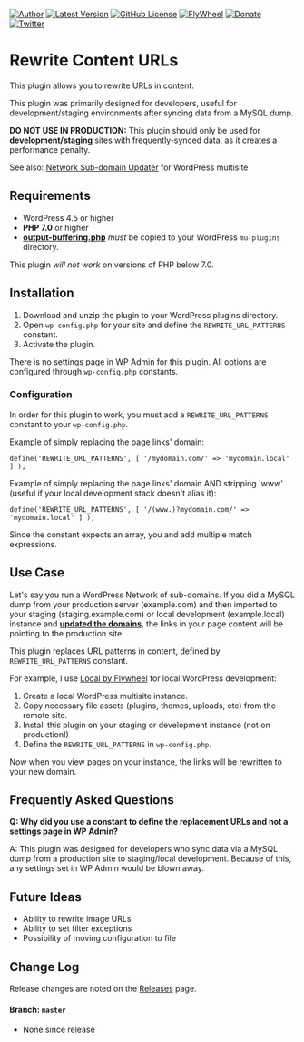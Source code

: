 [![Author](https://img.shields.io/badge/author-Daniel%20M.%20Hendricks-lightgrey.svg?colorB=9900cc )](https://www.danhendricks.com/??utm_source=github.com&utm_medium=campaign&utm_content=button&utm_campaign=wordpress-rewrite-content-urls-plugin)
[![Latest Version](https://img.shields.io/github/release/dmhendricks/wordpress-rewrite-content-urls-plugin.svg)](https://github.com/dmhendricks/wordpress-rewrite-content-urls-plugin/releases)
[![GitHub License](https://img.shields.io/badge/license-GPLv2-yellow.svg)](https://raw.githubusercontent.com/dmhendricks/wordpress-rewrite-content-urls-plugin/master/LICENSE)
[![FlyWheel](https://img.shields.io/badge/style-FlyWheel-green.svg?style=flat&label=get%20hosted&colorB=AE2A21)](https://getflywheel.com/why-flywheel/?utm_source=github.com&utm_medium=campaign&utm_content=button&utm_campaign=wordpress-rewrite-content-urls-plugin)
[![Donate](https://img.shields.io/badge/Donate-PayPal-green.svg)](https://paypal.me/danielhendricks)
[![Twitter](https://img.shields.io/twitter/url/https/github.com/dmhendricks/wordpress-rewrite-content-urls-plugin.svg?style=social)](https://twitter.com/danielhendricks)

# Rewrite Content URLs

This plugin allows you to rewrite URLs in content.

This plugin was primarily designed for developers, useful for development/staging environments after syncing data from a MySQL dump.

**DO NOT USE IN PRODUCTION:** This plugin should only be used for **development/staging** sites with frequently-synced data, as it creates a performance penalty.

See also: [Network Sub-domain Updater](https://github.com/dmhendricks/wordpress-network-subdomain-updater-plugin) for WordPress multisite

## Requirements

* WordPress 4.5 or higher
* **PHP 7.0** or higher
* **[output-buffering.php](https://github.com/dmhendricks/wordpress-output-buffering)** *must* be copied to your WordPress `mu-plugins` directory.

This plugin *will not work* on versions of PHP below 7.0.

## Installation

1. Download and unzip the plugin to your WordPress plugins directory.
1. Open `wp-config.php` for your site and define the `REWRITE_URL_PATTERNS` constant.
1. Activate the plugin.

There is no settings page in WP Admin for this plugin. All options are configured through `wp-config.php` constants.

### Configuration

In order for this plugin to work, you must add a `REWRITE_URL_PATTERNS` constant to your `wp-config.php`.

Example of simply replacing the page links' domain:
```
define('REWRITE_URL_PATTERNS', [ '/mydomain.com/' => 'mydomain.local' ] );
```

Example of simply replacing the page links' domain AND stripping 'www' (useful if your local development stack doesn't alias it):
```
define('REWRITE_URL_PATTERNS', [ '/(www.)?mydomain.com/' => 'mydomain.local' ] );
```

Since the constant expects an array, you and add multiple match expressions.

## Use Case

Let's say you run a WordPress Network of sub-domains. If you did a MySQL dump from your production server  (example.com) and then imported to your staging (staging.example.com) or local development (example.local) instance and **[updated the domains](https://github.com/dmhendricks/wordpress-network-subdomain-updater-plugin)**, the links in your page content will be pointing to the production site.

This plugin replaces URL patterns in content, defined by `REWRITE_URL_PATTERNS` constant.

For example, I use [Local by Flywheel](https://local.getflywheel.com/) for local WordPress development:

1. Create a local WordPress multisite instance.
1. Copy necessary file assets (plugins, themes, uploads, etc) from the remote site.
1. Install this plugin on your staging or development instance (not on production!)
4. Define the `REWRITE_URL_PATTERNS` in `wp-config.php`.

Now when you view pages on your instance, the links will be rewritten to your new domain.

## Frequently Asked Questions

**Q: Why did you use a constant to define the replacement URLs and not a settings page in WP Admin?**

A: This plugin was designed for developers who sync data via a MySQL dump from a production site to staging/local development. Because of this, any settings set in WP Admin would be blown away.

## Future Ideas

* Ability to rewrite image URLs
* Ability to set filter exceptions
* Possibility of moving configuration to file

## Change Log

Release changes are noted on the [Releases](https://github.com/dmhendricks/wordpress-rewrite-content-urls-plugin/releases) page.

#### Branch: `master`

* None since release
